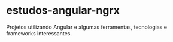# estudos-angular-ngrx
Projetos utilizando Angular e algumas ferramentas, tecnologias e frameworks interessantes.
